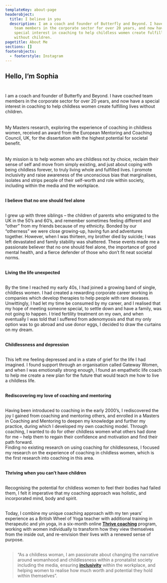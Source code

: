 ```yaml
---
templateKey: about-page
headerobject:
  title: I believe in you
  description: I am a coach and founder of Butterfly and Beyond. I have coached
    team members in the corporate sector for over 20 years, and now have a
    special interest in coaching to help childless women create fulfilling lives
    without children.
pagetitle: About Me
sections: []
footerobjects:
  - footerstyle: Instagram
---
```

## Hello, I’m Sophia <br><br>

I am a coach and founder of Butterfly and Beyond. I have coached team members in the corporate sector for over 20 years, and now have a special interest in coaching to help childless women create fulfilling lives without children.<br>
<br><br>
My Masters research, exploring the experience of coaching in childless women, received an award from the European Mentoring and Coaching Council, UK, for the dissertation with the highest potential for societal benefit.<br>
<br><br>
My mission is to help women who are childless not by choice, reclaim their sense of self and move from simply existing, and just about coping with being childless forever, to truly living whole and fulfilled lives. I promote inclusivity and raise awareness of the unconscious bias that marginalises, isolates and strips people of their self-worth and role within society, including within the media and the workplace.<br><br>

**I believe that no one should feel alone**<br><br>

I grew up with three siblings – the children of parents who emigrated to the UK in the 50’s and 60’s, and remember sometimes feeling different and “other” from my friends because of my ethnicity. Bonded by our “otherness” we were close growing-up, having fun and adventures together. However, when I was thirteen, my brother died by suicide; I was left devastated and family stability was shattered. These events made me a passionate believer that no one should feel alone, the importance of good mental health, and a fierce defender of those who don’t fit neat societal norms.<br><br>

**Living the life unexpected**<br><br>

By the time I reached my early 40s, I had joined a growing band of single, childless women. I had created a rewarding corporate career working in companies which develop therapies to help people with rare diseases. Unwittingly, I had let my time be consumed by my career, and I realised that my hope of meeting someone special, to settle down and have a family, was not going to happen. I tried fertility treatment on my own, and when eventually I was told that I suffered from adenomyosis and that my only option was to go abroad and use donor eggs, I decided to draw the curtains on my dream.<br><br>

**Childlessness and depression**<br><br>

This left me feeling depressed and in a state of grief for the life I had imagined. I found support through an organisation called Gateway Women, and when I was emotionally strong enough, I found an empathetic life coach to help me create a new plan for the future that would teach me how to live a childless life.<br><br>

**Rediscovering my love of coaching and mentoring**<br><br>

Having been introduced to coaching in the early 2000’s, I rediscovered the joy I gained from coaching and mentoring others, and enrolled in a Masters in Coaching and Mentoring to deepen my knowledge and further my practice, during which I developed my own coaching model. Through coaching, I wanted to do for other childless women what others had done for me – help them to regain their confidence and motivation and find their path forward.<br>
Finding no existing research on using coaching for childlessness, I focused my research on the experience of coaching in childless women, which is the first research into coaching in this area.<br><br>

**Thriving when you can’t have children**<br><br>

Recognising the potential for childless women to feel their bodies had failed them, I felt it imperative that my coaching approach was holistic, and incorporated mind, body and spirit.<br><br>

Today, I combine my unique coaching approach with my ten years’ experience as a British Wheel of Yoga teacher with additional training in therapeutic and yin yoga, in a six-month online **[Thrive coaching](/thrive)** program, working with women individually to transform how they view themselves from the inside out, and re-envision their lives with a renewed sense of purpose.<br><br>

> “As a childless woman, I am passionate about changing the narrative around womanhood and childlessness within a pronatalist society including the media, ensuring **[inclusivity](/inclusivity)** within the workplace, and helping women to realise how much worth and potential they hold within themselves”.